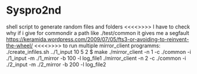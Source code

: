 # Syspro2nd

shell script to generate random files and folders
<<<<>>>>
I have to check why if i give for commondir a path like ./test/common it gives me a segfault
https://keramida.wordpress.com/2009/07/05/fts3-or-avoiding-to-reinvent-the-wheel/
<<<<>>>>
to run multiple mirror_client programms:
./create_infiles.sh ../1_input 10 5 2
$ make
./mirror_client -n 1 -c ./common -i ./1_input -m ./1_mirror -b 100 -l log_file1
./mirror_client -n 2 -c ./common -i ./2_input -m ./2_mirror -b 200 -l log_file2